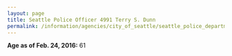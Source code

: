 ```yaml
---
layout: page
title: Seattle Police Officer 4991 Terry S. Dunn
permalink: /information/agencies/city_of_seattle/seattle_police_department/copbook/4991/
---
```


**Age as of Feb. 24, 2016:** 61
